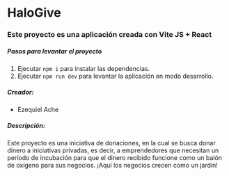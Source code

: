 # HaloGive

### Este proyecto es una aplicación creada con Vite JS + React

##### Pasos para levantar el proyecto

1. Ejecutar `npm i` para instalar las dependencias.
2. Ejecutar `npm run dev` para levantar la aplicación en modo desarrollo.

##### Creador:
- Ezequiel Ache

##### Descripción:
Este proyecto es una iniciativa de donaciones, en la cual se busca donar dinero a iniciativas privadas, es decir, a emprendedores que necesitan un período de incubación para que el dinero recibido funcione como un balón de oxígeno para sus negocios. ¡Aquí los negocios crecen como un jardín!

